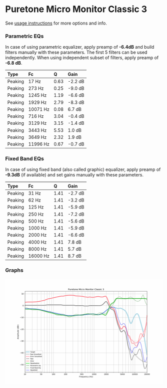 # Puretone Micro Monitor Classic 3
See [usage instructions](https://github.com/jaakkopasanen/AutoEq#usage) for more options and info.

### Parametric EQs
In case of using parametric equalizer, apply preamp of **-6.4dB** and build filters manually
with these parameters. The first 5 filters can be used independently.
When using independent subset of filters, apply preamp of **-6.8 dB**.

| Type    | Fc       |    Q | Gain    |
|:--------|:---------|:-----|:--------|
| Peaking | 17 Hz    | 0.63 | -2.2 dB |
| Peaking | 273 Hz   | 0.25 | -9.0 dB |
| Peaking | 1245 Hz  | 1.19 | -6.6 dB |
| Peaking | 1929 Hz  | 2.79 | -8.3 dB |
| Peaking | 10071 Hz | 0.08 | 6.7 dB  |
| Peaking | 716 Hz   | 3.04 | -0.4 dB |
| Peaking | 3129 Hz  | 3.15 | -1.4 dB |
| Peaking | 3443 Hz  | 5.53 | 1.0 dB  |
| Peaking | 3649 Hz  | 2.32 | 1.9 dB  |
| Peaking | 11996 Hz | 0.67 | -0.7 dB |

### Fixed Band EQs
In case of using fixed band (also called graphic) equalizer, apply preamp of **-9.3dB**
(if available) and set gains manually with these parameters.

| Type    | Fc       |    Q | Gain    |
|:--------|:---------|:-----|:--------|
| Peaking | 31 Hz    | 1.41 | -2.7 dB |
| Peaking | 62 Hz    | 1.41 | -3.2 dB |
| Peaking | 125 Hz   | 1.41 | -5.9 dB |
| Peaking | 250 Hz   | 1.41 | -7.2 dB |
| Peaking | 500 Hz   | 1.41 | -5.6 dB |
| Peaking | 1000 Hz  | 1.41 | -5.9 dB |
| Peaking | 2000 Hz  | 1.41 | -6.6 dB |
| Peaking | 4000 Hz  | 1.41 | 7.8 dB  |
| Peaking | 8000 Hz  | 1.41 | 5.7 dB  |
| Peaking | 16000 Hz | 1.41 | 8.7 dB  |

### Graphs
![](./Puretone%20Micro%20Monitor%20Classic%203.png)